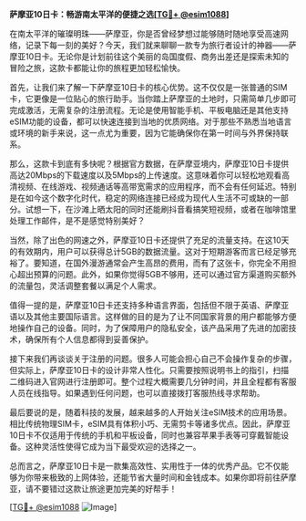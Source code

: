 **萨摩亚10日卡：畅游南太平洋的便捷之选[[TG💪+ @esim1088](https://t.me/s/esim1088)]**

在南太平洋的璀璨明珠——萨摩亚，你是否曾经梦想过能够随时随地享受高速网络，记录下每一刻的美好？今天，我们就来聊聊一款专为旅行者设计的神器——萨摩亚10日卡。无论你是计划前往这个美丽的岛国度假、商务出差还是探索未知的冒险之旅，这款卡都能让你的旅程更加轻松愉快。

首先，让我们来了解一下萨摩亚10日卡的核心优势。这不仅仅是一张普通的SIM卡，它更像是一位贴心的旅行助手。当你踏上萨摩亚的土地时，只需简单几步即可完成激活，无需复杂的注册流程。无论是使用智能手机、平板电脑还是其他支持eSIM功能的设备，都可以快速连接到当地的优质网络。对于那些不熟悉当地语言或环境的新手来说，这一点尤为重要，因为它能确保你在第一时间与外界保持联系。

那么，这款卡到底有多快呢？根据官方数据，在萨摩亚境内，萨摩亚10日卡提供高达20Mbps的下载速度以及5Mbps的上传速度。这意味着你可以轻松地观看高清视频、在线游戏、视频通话等高带宽需求的应用程序，而不会有任何延迟。特别是在如今这个数字化时代，稳定的网络连接已经成为现代人生活不可或缺的一部分。试想一下，在沙滩上晒太阳的同时还能刷抖音看搞笑短视频，或者在咖啡馆里处理工作邮件，是不是感觉特别美好？

当然，除了出色的网速之外，萨摩亚10日卡还提供了充足的流量支持。在这10天的有效期内，用户可以获得总计5GB的数据流量。这对于短期游客而言已经足够充裕了。要知道，在国外漫游通常会产生高昂的费用，而有了这张卡，你完全不用担心超出预算的问题。此外，如果你觉得5GB不够用，还可以通过官方渠道购买额外的流量包，灵活调整套餐以满足个人需求。

值得一提的是，萨摩亚10日卡还支持多种语言界面，包括但不限于英语、萨摩亚语以及其他主要国际语言。这样做的目的是为了让不同国家背景的用户都能够方便地操作自己的设备。同时，为了保障用户的隐私安全，该产品采用了先进的加密技术，确保所有个人信息都得到妥善保护。

接下来我们再谈谈关于注册的问题。很多人可能会担心自己不会操作复杂的步骤，但实际上，萨摩亚10日卡的设计非常人性化。只需要按照说明书上的指引，扫描二维码进入官网进行注册即可。整个过程大概需要几分钟时间，并且全程都有客服人员在线指导。如果遇到任何问题，也可以直接拨打客服热线寻求帮助。

最后要说的是，随着科技的发展，越来越多的人开始关注eSIM技术的应用场景。相比传统物理SIM卡，eSIM具有体积小巧、无需剪卡等诸多优点。因此，萨摩亚10日卡不仅适用于传统的手机和平板设备，同时也兼容苹果手表等可穿戴智能设备。这种灵活性使得它成为当下最受欢迎的选择之一。

总而言之，萨摩亚10日卡是一款集高效性、实用性于一体的优秀产品。它不仅能够为你带来极致的上网体验，还能节省大量时间和金钱成本。如果你即将前往萨摩亚，请不要错过这款让旅途更加完美的好帮手！

[[TG💪+ @esim1088](https://t.me/s/esim1088) ![Image](https://i.postimg.cc/4NQfJmqS/Snipaste-2025-05-13-00-14-12.png)]